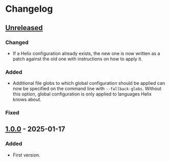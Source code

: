 # Changelog

<!-- https://keepachangelog.com/en/1.1.0/ -->

## [Unreleased]

### Changed

- If a Helix configuration already exists, the new one is now written as a
  patch against the old one with instructions on how to apply it.

### Added

- Additional file globs to which global configuration should be applied can now
  be specified on the command line with `--fallback-globs`. Without this option,
  global configuration is only applied to languages Helix knows about.

### Fixed

## [1.0.0] - 2025-01-17

### Added

- First version.

[Unreleased]: https://github.com/senekor/ec2hx/compare/v1.0.0...HEAD
[1.0.0]: https://github.com/senekor/ec2hx/releases/tag/v1.0.0
